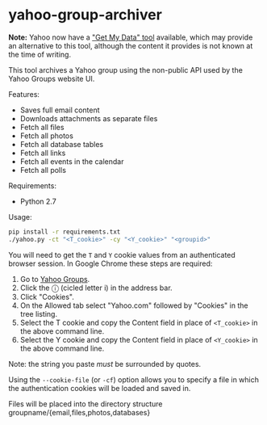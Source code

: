 yahoo-group-archiver
====================

**Note:** Yahoo now have a ["Get My Data" tool](https://groups.yahoo.com/neo/getmydata)
available, which may provide an alternative to this tool, although the content it provides is not
known at the time of writing.

This tool archives a Yahoo group using the non-public API used by the Yahoo Groups website UI.

Features:
* Saves full email content
* Downloads attachments as separate files
* Fetch all files
* Fetch all photos
* Fetch all database tables
* Fetch all links
* Fetch all events in the calendar
* Fetch all polls

Requirements:
* Python 2.7

Usage:
```bash
pip install -r requirements.txt
./yahoo.py -ct "<T_cookie>" -cy "<Y_cookie>" "<groupid>"
```

You will need to get the `T` and `Y` cookie values from an authenticated
browser session.
In Google Chrome these steps are required:
1. Go to [Yahoo Groups](https://groups.yahoo.com/neo).
2. Click the ⓘ (cicled letter i) in the address bar.
3. Click "Cookies".
4. On the Allowed tab select "Yahoo.com" followed by "Cookies" in the tree listing.
5. Select the T cookie and copy the Content field in place of `<T_cookie>` in the above command line.
6. Select the Y cookie and copy the Content field in place of `<Y_cookie>` in the above command line.

Note: the string you paste _must_ be surrounded by quotes.

Using the `--cookie-file` (or `-cf`) option allows you to specify a file in which the authentication cookies will be
loaded and saved in.

Files will be placed into the directory structure groupname/{email,files,photos,databases}
